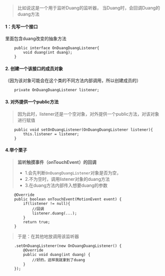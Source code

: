 > 比如说这是一个用于监听Duang的监听器，
			当Duang时，会回调Duang的duang方法
#### 1：先写一个接口
里面包含duang改变的抽象方法 


```
    public interface OnDuangDuangListener{
    	void duang(int duang);
    }
```
#### 2.	创建一个该接口的成员对象
（因为该对象可能会在这个类的不同方法内部调用，所以创建成员的）

```
    private OnDuangDuangListener listener;
```

#### 3.	对外提供一个public方法
> 因为此时，listener还是一个空对象，对外提供一个public方法，对该对象进行赋值

```
    public void setOnDuangListener(OnDuangDuangListener listener){
    	this.listener = listener;
    }
```
#### 4.举个栗子
> **监听触摸事件（onTouchEvent）的回调**
> - 1.会先判断`OnDuangDuangListener`对象是否为空，
> - 2.不为空时，调用listener对象的duang方法
> - 3.在duang方法内部传入想要duang的参数
				
	
```
    @Override
	public boolean onTouchEvent(MotionEvent event) {
		if(listener != null){
			//回调
			listener.duang(...);
		}
		return true;
	}
```
> 于是：在其他地放调用该监听器
 
```
    .setOnDuangListener(new OnDuangDuangListener() {
        @Override
        public void duang(int duang) {
            //好的，这样我就拿到了duang
        }
    });
```
